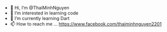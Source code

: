 - 👋 Hi, I’m @ThaiMinhNguyen
- 👀 I’m interested in learning code
- 🌱 I’m currently learning Dart
- 📫 How to reach me ...
https://www.facebook.com/thaiminhnguyen2201
<!---
ThaiMinhNguyen/ThaiMinhNguyen is a ✨ special ✨ repository because its `README.md` (this file) appears on your GitHub profile.
You can click the Preview link to take a look at your changes.
--->
